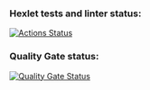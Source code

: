 ### Hexlet tests and linter status:
[![Actions Status](https://github.com/GromoZeus/frontend-project-11/actions/workflows/hexlet-check.yml/badge.svg)](https://github.com/GromoZeus/frontend-project-11/actions)

### Quality Gate status:
[![Quality Gate Status](https://sonarcloud.io/api/project_badges/measure?project=GromoZeus_frontend-project-11&metric=alert_status)](https://sonarcloud.io/summary/new_code?id=GromoZeus_frontend-project-11)

